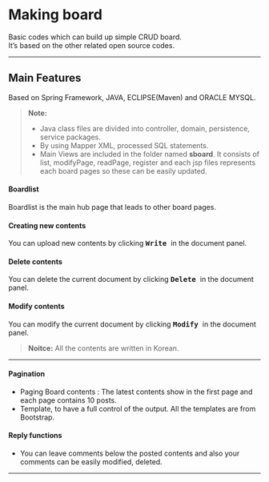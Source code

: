﻿<h1 id="making-board">Making board</h1>

<p>Basic codes which can build up simple CRUD board.  <br>
It’s based on the other related open source codes.</p>

<hr>



<h2 id="main-features">Main Features</h2>

<p>Based on Spring Framework, JAVA,  ECLIPSE(Maven) and ORACLE MYSQL.</p>

<blockquote>
  <p><strong>Note:</strong></p>
  
  <ul>
  <li>Java class files are divided into controller, domain, persistence, service packages.</li>
  <li>By using Mapper XML, processed SQL statements.</li>
  <li>Main Views are included in the folder named <strong>sboard</strong>. It consists of list, modifyPage, readPage, register and each jsp files represents each board pages so these can be easily updated.</li>
  </ul>
</blockquote>



<h4 id="boardlist"><i class="icon-file"></i> Boardlist</h4>

<p>Boardlist is the main hub page that leads to other board pages. </p>



<h4 id="creating-new-contents"><i class="icon-pencil"></i> Creating new contents</h4>

<p>You can upload new contents  by clicking <kbd> <strong>Write</strong> </kbd> in the document panel.</p>



<h4 id="delete-contents"><i class="icon-trash"></i> Delete contents</h4>

<p>You can delete the current document by clicking <kbd> <strong>Delete</strong> </kbd> in the document panel.</p>



<h4 id="modify-contents"><i class="icon-folder-open"></i> Modify contents</h4>

<p>You can modify the current document by clicking <kbd><strong>Modify</strong> </kbd> in the document panel.</p>

<blockquote>
  <p><strong>Noitce:</strong> All the contents are written in Korean.</p>
</blockquote>

<hr>



<h4 id="pagination"><i class="icon-upload"></i> <strong>Pagination</strong></h4>

<ul>
<li>Paging Board contents : The latest contents show in the first page and each page contains 10 posts. </li>
<li>Template, to have a full control of the output. All the templates are from Bootstrap.</li>
</ul>

<h4 id="reply-functions"><i class="icon-upload"></i> <strong>Reply functions</strong></h4>

<ul>
<li>You can leave comments below the posted contents and also your comments can be easily modified, deleted.</li>
</ul>

<hr>
